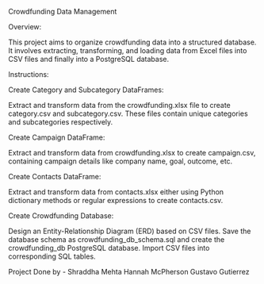 Crowdfunding Data Management

Overview:

This project aims to organize crowdfunding data into a structured database. It involves extracting, transforming, and loading data from Excel files into CSV files and finally into a PostgreSQL database.

Instructions:

Create Category and Subcategory DataFrames: 

Extract and transform data from the crowdfunding.xlsx file to create category.csv and subcategory.csv. These files contain unique categories and subcategories respectively.

Create Campaign DataFrame: 

Extract and transform data from crowdfunding.xlsx to create campaign.csv, containing campaign details like company name, goal, outcome, etc.

Create Contacts DataFrame: 

Extract and transform data from contacts.xlsx either using Python dictionary methods or regular expressions to create contacts.csv.

Create Crowdfunding Database: 

Design an Entity-Relationship Diagram (ERD) based on CSV files. Save the database schema as crowdfunding_db_schema.sql and create the crowdfunding_db PostgreSQL database. Import CSV files into corresponding SQL tables.

Project Done by -
Shraddha Mehta
Hannah McPherson
Gustavo Gutierrez
